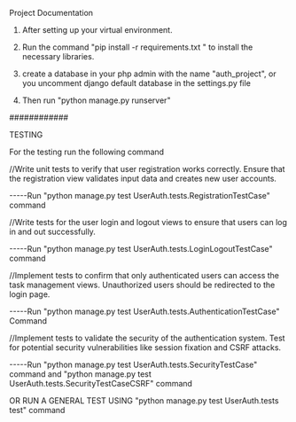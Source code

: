 Project Documentation
1. After setting up your virtual environment.

2. Run the command "pip install -r requirements.txt " to install the necessary libraries.

3. create a database in your php admin with the name "auth_project", or you uncomment django default database in the    settings.py file

4. Then run "python manage.py runserver"


############

TESTING

For the testing run the following command 

//Write unit tests to verify that user registration works correctly. Ensure that the registration view validates input data and creates new user accounts.

-----Run "python manage.py test UserAuth.tests.RegistrationTestCase" command

//Write tests for the user login and logout views to ensure that users can log in and out successfully.

-----Run "python manage.py test UserAuth.tests.LoginLogoutTestCase" command

//Implement tests to confirm that only authenticated users can access the task management views. Unauthorized users should be redirected to the login page.

-----Run "python manage.py test UserAuth.tests.AuthenticationTestCase" Command

//Implement tests to validate the security of the authentication system. Test for potential security vulnerabilities like session fixation and CSRF attacks.

-----Run "python manage.py test UserAuth.tests.SecurityTestCase" command and 
"python manage.py test UserAuth.tests.SecurityTestCaseCSRF" command

OR RUN A GENERAL TEST USING "python manage.py test UserAuth.tests test" command